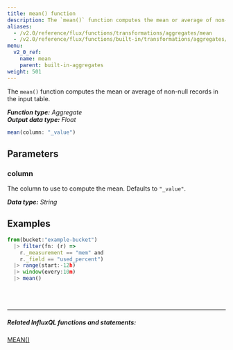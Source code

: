 ```yaml
---
title: mean() function
description: The `mean()` function computes the mean or average of non-null records in the input table.
aliases:
  - /v2.0/reference/flux/functions/transformations/aggregates/mean
  - /v2.0/reference/flux/functions/built-in/transformations/aggregates/mean/
menu:
  v2_0_ref:
    name: mean
    parent: built-in-aggregates
weight: 501
---
```


The `mean()` function computes the mean or average of non-null records in the input table.

_**Function type:** Aggregate_  
_**Output data type:** Float_

```js
mean(column: "_value")
```

## Parameters

### column
The column to use to compute the mean.
Defaults to `"_value"`.

_**Data type:** String_

## Examples
```js
from(bucket:"example-bucket")
  |> filter(fn: (r) =>
    r._measurement == "mem" and
    r._field == "used_percent")
  |> range(start:-12h)
  |> window(every:10m)
  |> mean()
```

<hr style="margin-top:4rem"/>

##### Related InfluxQL functions and statements:
[MEAN()](https://docs.influxdata.com/influxdb/latest/query_language/functions/#mean)  
